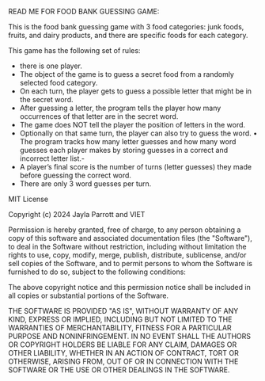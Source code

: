 READ ME FOR FOOD BANK GUESSING GAME:

This is the food bank guessing game with 3 food categories: junk foods, fruits, and dairy products, and there are specific foods for each category. 

This game has the following set of rules:
- there is one player. 
- The object of the game is to guess a secret food from a randomly selected food category.
-  On each turn, the player gets to guess a possible letter that might be in the secret word.
- After guessing a letter, the program tells the player how many occurrences of that letter are in
the secret word.
- The game does NOT tell the player the position of letters in the word.
- Optionally on that same turn, the player can also try to guess the word.
• The program tracks how many letter guesses and how many word guesses each player makes by storing guesses in a correct and incorrect letter list.-
- A player’s final score is the number of turns (letter guesses) they made before guessing the correct
word. 
- There are only 3 word guesses per turn. 









MIT License

Copyright (c) 2024 Jayla Parrott and VIET

Permission is hereby granted, free of charge, to any person obtaining a copy
of this software and associated documentation files (the "Software"), to deal
in the Software without restriction, including without limitation the rights
to use, copy, modify, merge, publish, distribute, sublicense, and/or sell
copies of the Software, and to permit persons to whom the Software is
furnished to do so, subject to the following conditions:

The above copyright notice and this permission notice shall be included in all
copies or substantial portions of the Software.

THE SOFTWARE IS PROVIDED "AS IS", WITHOUT WARRANTY OF ANY KIND, EXPRESS OR
IMPLIED, INCLUDING BUT NOT LIMITED TO THE WARRANTIES OF MERCHANTABILITY,
FITNESS FOR A PARTICULAR PURPOSE AND NONINFRINGEMENT. IN NO EVENT SHALL THE
AUTHORS OR COPYRIGHT HOLDERS BE LIABLE FOR ANY CLAIM, DAMAGES OR OTHER
LIABILITY, WHETHER IN AN ACTION OF CONTRACT, TORT OR OTHERWISE, ARISING FROM,
OUT OF OR IN CONNECTION WITH THE SOFTWARE OR THE USE OR OTHER DEALINGS IN THE
SOFTWARE.
